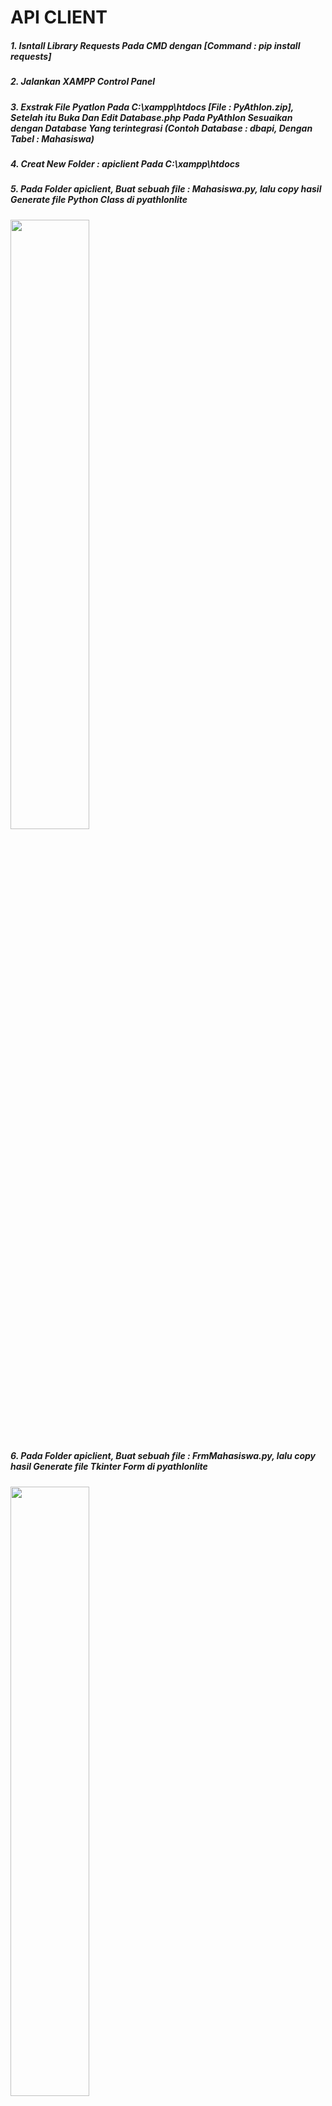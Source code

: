 # API CLIENT
##### 1. Isntall Library Requests Pada CMD dengan [Command : pip install requests]
##### 2. Jalankan XAMPP Control Panel
##### 3. Exstrak File Pyatlon Pada C:\xampp\htdocs [File : PyAthlon.zip], Setelah itu Buka Dan Edit Database.php Pada PyAthlon Sesuaikan dengan Database Yang terintegrasi (Contoh Database : dbapi, Dengan Tabel : Mahasiswa)
##### 4. Creat New Folder : apiclient Pada C:\xampp\htdocs

##### 5. Pada Folder apiclient, Buat sebuah file : Mahasiswa.py, lalu copy hasil Generate file Python Class di pyathlonlite
<img src="https://github.com/Rifkyyandi/Pemrograman-Berorientasi-Object-Lanjutan/assets/122662185/dfb4ebac-baba-4dc8-b6b7-245be2572538" width=50% height=50%>

##### 6. Pada Folder apiclient, Buat sebuah file : FrmMahasiswa.py, lalu copy hasil Generate file Tkinter Form di pyathlonlite
<img src="https://github.com/Rifkyyandi/Pemrograman-Berorientasi-Object-Lanjutan/assets/122662185/ebb47f8a-ed1a-4bdf-bd33-488acae0b512" width=50% height=50%>

##### 7. Lakukan Sebuah Testing Sederhana Dengan Menjalankan [URL : http://localhost/appakademik/mahasiswa_api.php] Pada Browser
<img src="https://github.com/Rifkyyandi/Pemrograman-Berorientasi-Object-Lanjutan/assets/122662185/2fb577b9-ec40-4409-87c1-552c5b52e02d" width=50% height=50%>

# TESTING 
##### 1. Tkinter Form Mahasiswa
<img src="" width=50% height=50%>
